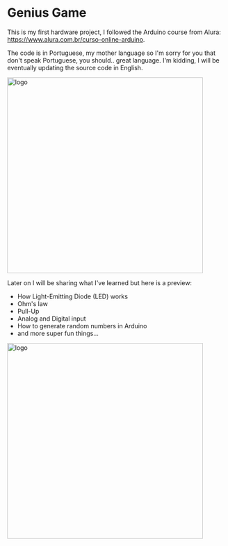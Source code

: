 # Genius Game

This is my first hardware project, I followed the Arduino course from Alura: https://www.alura.com.br/curso-online-arduino.

The code is in Portuguese, my mother language so I'm sorry for you that don't speak Portuguese, you should.. great language. I'm kidding, I will be eventually updating the source code in English.  

<img src="img/img01.jpg" alt="logo" width="450" heigth="350"/>

Later on I will be sharing what I've learned but here is a preview:
* How Light-Emitting Diode (LED) works
* Ohm's law
* Pull-Up
* Analog and Digital input
* How to generate random numbers in Arduino
* and more super fun things...


<img src="img/img02.jpg" alt="logo" width="450" heigth="350"/>
